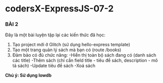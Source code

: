 # codersX-ExpressJS-07-2
### BÀI 2
Đây là một bài luyện tập lại các kiến thức đã học:
1. Tạo project mới ở Glitch (sử dụng hello-express template)
2. Tạo một trang quản lý sách mà bạn có (route /books)
3. Đảm bảo có đủ chức năng:
  -Hiển thị toàn bộ sách đang có (danh sách các title)
  -Thêm sách (chỉ cần field title - tiêu đề sách, description - mô tả sách)
  -Update tiêu đề sách
  -Xoá sách

**Chú ý: Sử dụng lowdb**